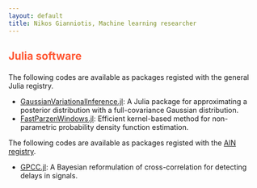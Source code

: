 ```yaml
---
layout: default
title: Nikos Gianniotis, Machine learning researcher
---
```

<div class="blurb">
  
<h2><p style="color:#FF5733"> Julia software </p></h2>
  
The following codes are available as packages registed with the general Julia registry.
  
<ul>
  <li><a href="https://github.com/ngiann/GaussianVariationalInference.jl">GaussianVariationalInference.jl</a>: A Julia package for approximating a posterior distribution with a full-covariance Gaussian distribution.</li>
  <li><a href="https://github.com/ngiann/FastParzenWindows.jl">FastParzenWindows.jl</a>: Efficient kernel-based method for non-parametric probability
density function estimation.</li>
</ul>

The following codes are available as packages registed with the <a href="https://github.com/HITS-AIN/AINJuliaRegistry">AIN registry</a>.
  
<ul>
  <li><a href="https://github.com/HITS-AIN/GPCC.jl">GPCC.jl</a>: A Bayesian reformulation of cross-correlation for detecting delays in signals.</li>
</ul>  
  
</div><!-- /.blurb -->
